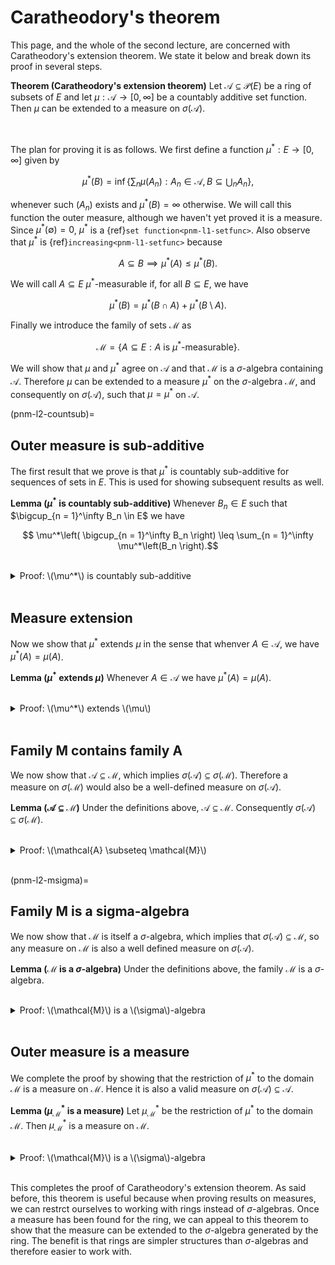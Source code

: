 # Caratheodory's theorem

This page, and the whole of the second lecture, are concerned with Caratheodory's extension theorem. We state it below and break down its proof in several steps.

<div class="theorem">

**Theorem (Caratheodory's extension theorem)** Let $\mathcal{A} \subseteq \mathcal{P}(E)$ be a ring of subsets of $E$ and let $\mu : \mathcal{A} \to [0, \infty]$ be a countably additive set function. Then $\mu$ can be extended to a measure on $\sigma(\mathcal{A})$.

</div>
<br>

The plan for proving it is as follows. We first define a function $\mu^* : E \to [0, \infty]$ given by

$$ \mu^*(B) = \inf\left\{\sum_n \mu(A_n) : A_n \in \mathcal{A}, B \subseteq \bigcup_n A_n\right\},$$

whenever such $(A_n)$ exists and $\mu^*(B) = \infty$ otherwise. We will call this function the outer measure, although we haven't yet proved it is a measure. Since $\mu^*(\emptyset) = 0$, $\mu^*$ is a {ref}`set function<pnm-l1-setfunc>`. Also observe that $\mu^*$ is {ref}`increasing<pnm-l1-setfunc>` because

$$ A \subseteq B \implies \mu^*(A) \leq \mu^*(B).$$

We will call $A \subseteq E$ $\mu^*$-measurable if, for all $B \subseteq E$, we have 

$$ \mu^*(B) = \mu^*(B \cap A) + \mu^*(B \setminus A).$$

Finally we introduce the family of sets $\mathcal{M}$ as

$$ \mathcal{M} = \{A \subseteq E : A \text{ is } \mu^*\text{-measurable}\}.$$

We will show that $\mu$ and $\mu^*$ agree on $\mathcal{A}$ and that $\mathcal{M}$ is a $\sigma$-algebra containing $\mathcal{A}$. Therefore $\mu$ can be extended to a measure $\mu^*$ on the $\sigma$-algebra $\mathcal{M}$, and consequently on $\sigma(\mathcal{A})$, such that $\mu = \mu^*$ on $\mathcal{A}$.

(pnm-l2-countsub)=
## Outer measure is sub-additive

The first result that we prove is that $\mu^*$ is countably sub-additive for sequences of sets in $E$. This is used for showing subsequent results as well.

<div class="lemma">

**Lemma ($\mu^*$ is countably sub-additive)** Whenever $B_n \in E$ such that $\bigcup_{n = 1}^\infty B_n \in E$ we have
    
$$ \mu^*\left( \bigcup_{n = 1}^\infty B_n \right) \leq \sum_{n = 1}^\infty \mu^*\left(B_n \right).$$

</div>
<br>

<details class="proof">
<summary>Proof: \(\mu^*\) is countably sub-additive</summary>

We assume that $\mu^*(B_n) < \infty$, otherwise the inequality is vacuously satisfied. Then for all $n \in \mathbb{R}$ and $\epsilon > 0$, there exist $A_{nm} \in \mathcal{A}$ such that $B_n \subseteq \cup^\infty_{m = 1} A_{nm}$ and
    
$$ \mu^*(B_n) + \frac{\epsilon}{2^n} \geq \sum_{m = 1} \mu(A_{nm}),$$
    
by the definition of $\mu^*$. Since $B = \cup_n B_n \subseteq \cup_n \cup_m A_{nm}$ and $\mu^*$ is increasing, we have
    
$$\begin{align}
\mu^*(B) &\leq \mu^*\left( \bigcup_{n = 1}^\infty \bigcup_{m = 1}^\infty A_{nm} \right) \leq \sum_{n = 1}^\infty \sum_{m = 1}^\infty \mu(A_{nm})\\
         &\leq \sum_{n = 1}^\infty \mu^*(B_n) + \epsilon,
\end{align}$$
    
where we have used the countable sub-additivity of $\mu$. Because this holds for arbitrary $\epsilon > 0$, we have
    
$$\begin{align}
\mu^*(B) \leq \sum_{n = 1}^\infty \mu^*(B_n),
\end{align}$$
    
so $\mu^*$ is countably sub-additive.

</details>
<br>


## Measure extension

Now we show that $\mu^*$ extends $\mu$ in the sense that whenver $A \in \mathcal{A}$, we have $\mu^*(A) = \mu(A)$.

<div class="lemma">

**Lemma ($\mu^*$ extends $\mu$)** Whenever $A \in \mathcal{A}$ we have $\mu^*(A) = \mu(A)$.

</div>
<br>

<details class="proof">
<summary>Proof: \(\mu^*\) extends \(\mu\)</summary>

Whenever $A \in \mathcal{A}$ and for any disjoint sequence $A_n \in \mathcal{A}$ such that $A \subseteq \cup_n A_n$ we have
    
$$ \mu(A) \leq \mu\left( \bigcup_{n = 1}^\infty (A \cap A_n) \right) \leq \sum_{n = 1}^\infty \mu(A_n),$$
    
where in the last inequality we used the countable additivity of $\mu$. By taking the infimum of both sides, over all possible sequences $A_n$ such that $A \subseteq \cup_n A_n$, we have
    
$$ \mu(A) \leq \mu^*(A).$$
    
We also have
    
$$ \mu^*(A) \leq \mu(A),$$
    
because we can set $A_1 = A, A_{n > 1} = \emptyset$ and observe that $\sum_n \mu(A_n)$ is at least as large as the infimum in the definition of $\mu^*$.

</details>
<br>


## Family M contains family A

We now show that $\mathcal{A} \subseteq \mathcal{M}$, which implies $\sigma(\mathcal{A}) \subseteq \sigma(\mathcal{M})$. Therefore a measure on $\sigma(\mathcal{M})$ would also be a well-defined measure on $\sigma(\mathcal{A})$.

<div class="lemma">

**Lemma ($\mathcal{A} \subseteq \mathcal{M}$)** Under the definitions above, $\mathcal{A} \subseteq \mathcal{M}$. Consequently $\sigma(\mathcal{A}) \subseteq \sigma(\mathcal{M})$.

</div>
<br>

<details class="proof">
<summary>Proof: \(\mathcal{A} \subseteq \mathcal{M}\)</summary>

To prove $\mathcal{A} \subseteq \mathcal{M}$ we need to show that
    
$$ A \in \mathcal{A} \text{ and } B \subseteq E \implies \mu^*(B) = \mu^*(A \cap B) + \mu^*(B \setminus A). $$
    
Because $\mu^*$ is {ref}`countably sub-additive<pnm-l2-countsub>` we have
    
$$ \mu^*(B) \leq \mu^*(B \cap A) + \mu^*(B \setminus A), $$
    
To prove the opposite inequality assume $\mu^*(B) < \infty$ (otherwise the inequality is vacuously satisfied). Then for any $\epsilon > 0$, there exist $A_n \in \mathcal{A}$ such that $B \subseteq \cup_n A_n$ and
    
$$ \sum_{n = 1} \mu(A_{n}) \leq \mu^*(B) + \epsilon.$$
    
Because $B \subseteq \cup_n A_n$ and $\mu^*$ is increasing and {ref}`countably sub-additive<pnm-l2-countsub>` we have
    
$$\begin{align}
\mu^*(B \cap A) + \mu^*(B \setminus A) &\leq \mu^*\left(\bigcup_n A_n \cap A\right) + \mu^*\left(\bigcup_n A_n \setminus A\right) \\
                                       &\leq \sum_{n = 1}^\infty \mu\left(A_n \cap A\right) + \sum_{n = 1}^\infty \mu\left(A_n \setminus A\right) \\
                                       &= \sum_{n = 1}^\infty \mu\left(A_n\right) \\
                                       &\leq \mu^*(B) + \epsilon.
\end{align}$$
    
where we have used the fact that $\mu^* = \mu$ on $\mathcal{A}$ and that $\mu$ is countably sub-additive from the first to the second line. Since this holds for arbitrary $\epsilon > 0$ we have
    
$$\begin{align}
\mu^*(B \cap A) + \mu^*(B \setminus A) \leq \mu^*(B) + \epsilon,
\end{align}$$
    
concluding that 
    
$$ A \in \mathcal{A} \text{ and } B \subseteq E \implies \mu^*(B) = \mu^*(A \cap B) + \mu^*(B \setminus A). $$
    
Therefore $A \in \mathcal{A} \implies A \in \mathcal{M}$ and $\mathcal{A} \subseteq \mathcal{M}$.

</details>
<br>
    
(pnm-l2-msigma)=
## Family M is a sigma-algebra
    
We now show that $\mathcal{M}$ is itself a $\sigma$-algebra, which implies that $\sigma(\mathcal{A}) \subseteq \mathcal{M}$, so any measure on $\mathcal{M}$ is also a well defined measure on $\sigma(\mathcal{A})$.
    
<div class="lemma">

**Lemma ($\mathcal{M}$ is a $\sigma$-algebra)** Under the definitions above, the family $\mathcal{M}$ is a $\sigma$-algebra.

</div>
<br>

<details class="proof">
<summary>Proof: \(\mathcal{M}\) is a \(\sigma\)-algebra</summary>

First, we have $\emptyset \in \mathcal{M}$ and also $A \in \mathcal{M} \implies A^C \in \mathcal{M}$. Now we show that $\mathcal{M}$ is closed under countable unions. Let $B \subset E$, assume $A_n \in \mathcal{M}$ is a disjoint sequence and set $A = \cup_n A_n$. Then
    
$$\begin{align}
\mu^*(B) &= \mu^*(B \cap A_1) + \mu^*(B \cap A^C_1) \\
         &= \mu^*(B \cap A_1) + \mu^*(B \cap A^C_1 \cap A_2) + \mu^*(B \cap A^C_1 \cap A^C_2)\\
         &~\vdots \\
         &= \sum_{n = 1}^N \mu^*(B \cap A_n) + \mu^*\left(B \cap \bigcap_{n = 1}^N A^C_n \right) \\
         &\geq \sum_{n = 1}^N \mu^*(B \cap A_n) + \mu^*\left(B \cap \bigcap_{n = 1}^\infty A^C_n \right),
\end{align}$$
    
where we have used the facts that the $A_n$ are measurable and that $\mu^*$ is an increasing function. Since the above holds for any $N$ we have
    
$$\begin{align}
\mu^*(B) &\geq \sum_{n = 1}^\infty \mu^*(B \cap A_n) + \mu^*\left(B \cap \bigcap_{n = 1}^\infty A^C_n \right) \\
         &\geq \mu^*(B \cap A) + \mu^*\left(B \cap A^C \right) \\
         &= \mu^*(B \cap A) + \mu^*\left(B \cap A^C \right).
\end{align}$$
    
Since $\mu$ is {ref}`countably sub-additive<pnm-l1-countsub>` we also have
    
$$\begin{align}
\mu^*(B) \leq \mu^*(B \cap A) + \mu^*\left(B \cap A^C \right),
\end{align}$$

which together with the previous inequality implies that
    
$$\begin{align}
\mu^*(B) = \mu^*(B \cap A) + \mu^*\left(B \cap A^C \right).
\end{align}$$
    
Hence $A = \bigcup_{n = 1}^\infty A_n \in \mathcal{M}$ and $\mathcal{M}$ is closed under countable unions. Therefore $\mathcal{M}$ is a $\sigma$-algebra.
    
</details>
<br>
    
    
## Outer measure is a measure
    
We complete the proof by showing that the restriction of $\mu^*$ to the domain $\mathcal{M}$ is a measure on $\mathcal{M}$. Hence it is also a valid measure on $\sigma(\mathcal{A}) \subseteq \mathcal{A}$.
    
<div class="lemma">

**Lemma ($\mu_{\mathcal{M}}^*$ is a measure)** Let $\mu_{\mathcal{M}}^*$ be the restriction of $\mu^*$ to the domain $\mathcal{M}$. Then $\mu_{\mathcal{M}}^*$ is a measure on $\mathcal{M}$.

</div>
<br>
    
<details class="proof">
<summary>Proof: \(\mathcal{M}\) is a \(\sigma\)-algebra</summary>

In the proof of the {ref}`previous lemma<pnm-l2-msigma>` we showed that if $B \subset E$ and $A_n \in \mathcal{M}$ is a disjoint sequence, then
    
$$\begin{align}
\mu^*(B) \geq \sum_{n = 1}^\infty \mu^*(B \cap A_n) + \mu^*\left(B \cap A^C \right),
\end{align}$$
    
By setting $B = A = \cup_n A_n$ we arrive at
    
$$\begin{align}
\mu^*(A) \geq \sum_{n = 1}^\infty \mu^*(A_n),
\end{align}$$
    
while from the sub-additivity of $\mu^*$ we have that
    
$$\begin{align}
\mu^*(A) \leq \sum_{n = 1}^\infty \mu^*(A_n).
\end{align}$$
    
Therefore the function $\mu^*$ is countably additive
    
$$\begin{align}
\mu^*(A) = \sum_{n = 1}^\infty \mu^*(A_n),
\end{align}$$
    
and therefore a measure on $\mathcal{M}$.
    
</details>
<br>
    
This completes the proof of Caratheodory's extension theorem. As said before, this theorem is useful because when proving results on measures, we can restrct ourselves to working with rings instead of $\sigma$-algebras. Once a measure has been found for the ring, we can appeal to this theorem to show that the measure can be extended to the $\sigma$-algebra generated by the ring. The benefit is that rings are simpler structures than $\sigma$-algebras and therefore easier to work with.